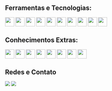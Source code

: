 ## Ferramentas e Tecnologias:
<img src="https://cdn.jsdelivr.net/gh/devicons/devicon/icons/html5/html5-original-wordmark.svg" width="30" height="30"/>  <img src="https://cdn.jsdelivr.net/gh/devicons/devicon/icons/css3/css3-original-wordmark.svg" width="30" height="30"/>  <img src="https://cdn.jsdelivr.net/gh/devicons/devicon/icons/javascript/javascript-original.svg" width="30" height="30"/>  <img src="https://cdn.jsdelivr.net/gh/devicons/devicon/icons/git/git-original.svg" width="30" height="30"/>  <img src="https://cdn.jsdelivr.net/gh/devicons/devicon/icons/github/github-original.svg" width="30" height="30"/>  <img src="https://cdn.jsdelivr.net/gh/devicons/devicon/icons/vscode/vscode-original.svg" width="30" height="30"/> <img src="https://cdn.jsdelivr.net/gh/devicons/devicon@latest/icons/vitejs/vitejs-original.svg" width="30" height="30"/>  <img src="https://cdn.jsdelivr.net/gh/devicons/devicon@latest/icons/nodejs/nodejs-original-wordmark.svg" width="30" height="30"/> <img src="https://cdn.jsdelivr.net/gh/devicons/devicon@latest/icons/npm/npm-original-wordmark.svg" width="30" height="30"/> <img src="https://cdn.jsdelivr.net/gh/devicons/devicon@latest/icons/bootstrap/bootstrap-original.svg" width="30" height="30"/>

## Conhecimentos Extras:
<img src="https://cdn.jsdelivr.net/gh/devicons/devicon/icons/figma/figma-original.svg" width="30" height="30"/>   <img src="https://cdn.jsdelivr.net/gh/devicons/devicon/icons/trello/trello-plain.svg" width="30" height="30"/> <img src="https://cdn.jsdelivr.net/gh/devicons/devicon/icons/photoshop/photoshop-plain.svg" width="30" height="30"/>    <img src="https://cdn.jsdelivr.net/gh/devicons/devicon/icons/illustrator/illustrator-plain.svg" width="30" height="30"/>    <img src="https://cdn.jsdelivr.net/gh/devicons/devicon/icons/aftereffects/aftereffects-plain.svg" width="30" height="30"/>    <img src="https://cdn.jsdelivr.net/gh/devicons/devicon/icons/premierepro/premierepro-plain.svg" width="30" height="30"/>  <img src="https://cdn.jsdelivr.net/gh/devicons/devicon/icons/wordpress/wordpress-plain.svg" width="30" height="30"/>  <img src="https://cdn.jsdelivr.net/gh/devicons/devicon/icons/woocommerce/woocommerce-original.svg" width="30" height="30"/>
          
## Redes e Contato
<div>
<a href="https://instagram.com//williangomes949" target="_blank"><img loading="lazy" src="https://img.shields.io/badge/-Instagram-%23E4305F?style=for-the-badge&logo=instagram&logoColor=white" target="_blank"></a>
<a href="https://www.linkedin.com/in/williangomes949" target="_blank"><img loading="lazy" src="https://img.shields.io/badge/-LinkedIn-%230077B5?style=for-the-badge&logo=linkedin&logoColor=white" target="_blank"></a>   
</div>
          
          
          
